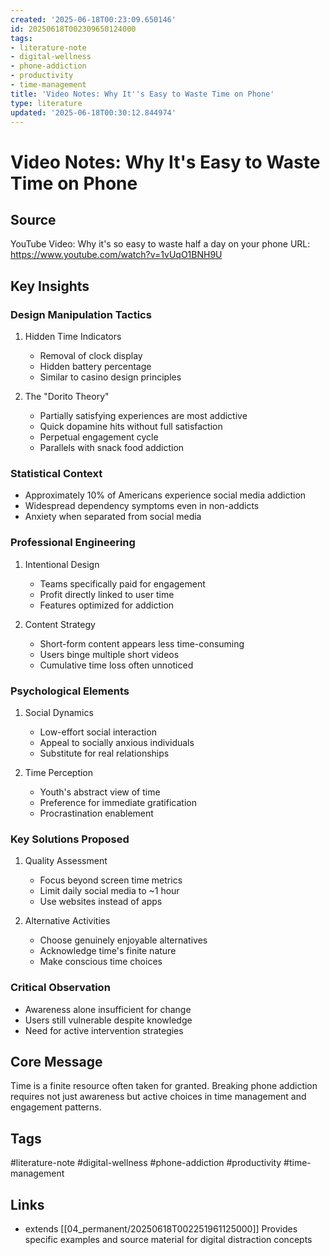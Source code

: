 ```yaml
---
created: '2025-06-18T00:23:09.650146'
id: 20250618T002309650124000
tags:
- literature-note
- digital-wellness
- phone-addiction
- productivity
- time-management
title: 'Video Notes: Why It''s Easy to Waste Time on Phone'
type: literature
updated: '2025-06-18T00:30:12.844974'
---
```


# Video Notes: Why It's Easy to Waste Time on Phone

## Source
YouTube Video: Why it's so easy to waste half a day on your phone
URL: https://www.youtube.com/watch?v=1vUqO1BNH9U

## Key Insights

### Design Manipulation Tactics
1. Hidden Time Indicators
   - Removal of clock display
   - Hidden battery percentage
   - Similar to casino design principles

2. The "Dorito Theory"
   - Partially satisfying experiences are most addictive
   - Quick dopamine hits without full satisfaction
   - Perpetual engagement cycle
   - Parallels with snack food addiction

### Statistical Context
- Approximately 10% of Americans experience social media addiction
- Widespread dependency symptoms even in non-addicts
- Anxiety when separated from social media

### Professional Engineering
1. Intentional Design
   - Teams specifically paid for engagement
   - Profit directly linked to user time
   - Features optimized for addiction

2. Content Strategy
   - Short-form content appears less time-consuming
   - Users binge multiple short videos
   - Cumulative time loss often unnoticed

### Psychological Elements
1. Social Dynamics
   - Low-effort social interaction
   - Appeal to socially anxious individuals
   - Substitute for real relationships

2. Time Perception
   - Youth's abstract view of time
   - Preference for immediate gratification
   - Procrastination enablement

### Key Solutions Proposed
1. Quality Assessment
   - Focus beyond screen time metrics
   - Limit daily social media to ~1 hour
   - Use websites instead of apps

2. Alternative Activities
   - Choose genuinely enjoyable alternatives
   - Acknowledge time's finite nature
   - Make conscious time choices

### Critical Observation
- Awareness alone insufficient for change
- Users still vulnerable despite knowledge
- Need for active intervention strategies

## Core Message
Time is a finite resource often taken for granted. Breaking phone addiction requires not just awareness but active choices in time management and engagement patterns.

## Tags
#literature-note #digital-wellness #phone-addiction #productivity #time-management

## Links
- extends [[04_permanent/20250618T002251961125000]] Provides specific examples and source material for digital distraction concepts